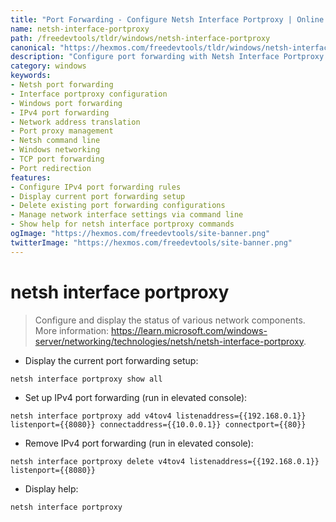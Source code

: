```yaml
---
title: "Port Forwarding - Configure Netsh Interface Portproxy | Online Free DevTools by Hexmos"
name: netsh-interface-portproxy
path: /freedevtools/tldr/windows/netsh-interface-portproxy
canonical: "https://hexmos.com/freedevtools/tldr/windows/netsh-interface-portproxy/"
description: "Configure port forwarding with Netsh Interface Portproxy.  Manage IPv4 connections and display network status. Free online tool, no registration required."
category: windows
keywords:
- Netsh port forwarding
- Interface portproxy configuration
- Windows port forwarding
- IPv4 port forwarding
- Network address translation
- Port proxy management
- Netsh command line
- Windows networking
- TCP port forwarding
- Port redirection
features:
- Configure IPv4 port forwarding rules
- Display current port forwarding setup
- Delete existing port forwarding configurations
- Manage network interface settings via command line
- Show help for netsh interface portproxy commands
ogImage: "https://hexmos.com/freedevtools/site-banner.png"
twitterImage: "https://hexmos.com/freedevtools/site-banner.png"
---
```


# netsh interface portproxy

> Configure and display the status of various network components.
> More information: <https://learn.microsoft.com/windows-server/networking/technologies/netsh/netsh-interface-portproxy>.

- Display the current port forwarding setup:

`netsh interface portproxy show all`

- Set up IPv4 port forwarding (run in elevated console):

`netsh interface portproxy add v4tov4 listenaddress={{192.168.0.1}} listenport={{8080}} connectaddress={{10.0.0.1}} connectport={{80}}`

- Remove IPv4 port forwarding (run in elevated console):

`netsh interface portproxy delete v4tov4 listenaddress={{192.168.0.1}} listenport={{8080}}`

- Display help:

`netsh interface portproxy`
